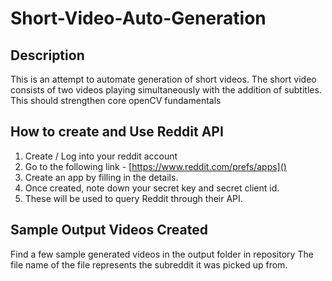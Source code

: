 # Short-Video-Auto-Generation

## Description

This is an attempt to automate generation of short videos. The short video consists of two videos playing simultaneously with the addition of subtitles. This should strengthen core openCV fundamentals

## How to create and Use Reddit API

1. Create / Log into your reddit account
2. Go to the following link - [https://www.reddit.com/prefs/apps]()
3. Create an app by filling in the details.
4. Once created, note down your secret key and secret client id.
5. These will be used to query Reddit through their API.


## Sample Output Videos Created

Find a few sample generated videos in the output folder in repository
The file name of the file represents the subreddit it was picked up from.
